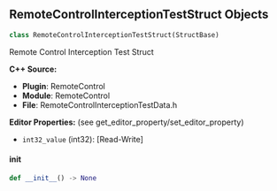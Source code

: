 ## RemoteControlInterceptionTestStruct Objects

```python
class RemoteControlInterceptionTestStruct(StructBase)
```

Remote Control Interception Test Struct

**C++ Source:**

- **Plugin**: RemoteControl
- **Module**: RemoteControl
- **File**: RemoteControlInterceptionTestData.h

**Editor Properties:** (see get_editor_property/set_editor_property)

- ``int32_value`` (int32):  [Read-Write]

<a id="unreal.RemoteControlInterceptionTestStruct.__init__"></a>

#### __init__

```python
def __init__() -> None
```

<a id="unreal.KAggregateGeom"></a>